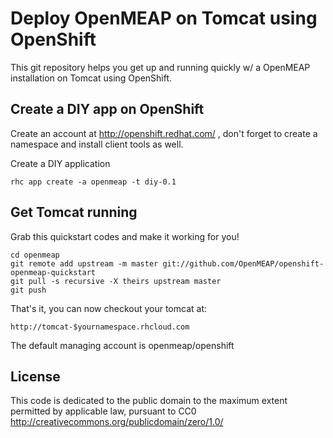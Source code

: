 Deploy OpenMEAP on Tomcat using OpenShift
============================

This git repository helps you get up and running quickly w/ a OpenMEAP installation on Tomcat using OpenShift.

Create a DIY app on OpenShift
----------------------------

Create an account at http://openshift.redhat.com/ , don't forget to create a namespace and install client tools as well.

Create a DIY application

    rhc app create -a openmeap -t diy-0.1

Get Tomcat running
----------------------------
Grab this quickstart codes and make it working for you!

    cd openmeap
    git remote add upstream -m master git://github.com/OpenMEAP/openshift-openmeap-quickstart
    git pull -s recursive -X theirs upstream master
    git push

That's it, you can now checkout your tomcat at:

    http://tomcat-$yournamespace.rhcloud.com

The default managing account is openmeap/openshift

License
-------

This code is dedicated to the public domain to the maximum extent
permitted by applicable law, pursuant to CC0
http://creativecommons.org/publicdomain/zero/1.0/
